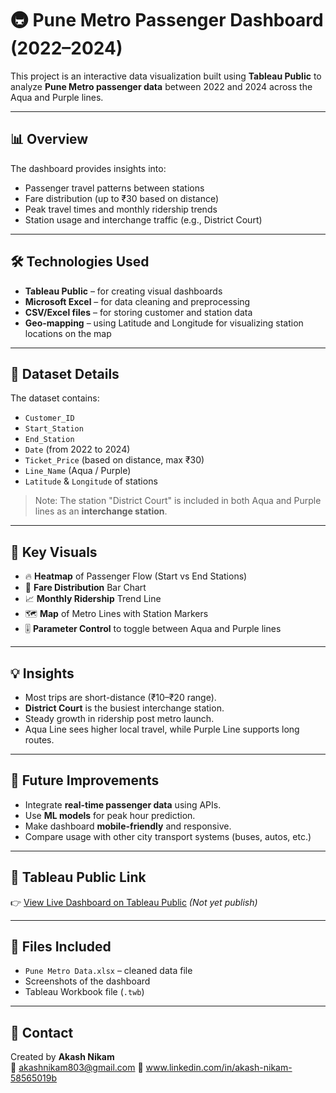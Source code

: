# 🚇 Pune Metro Passenger Dashboard (2022–2024)

This project is an interactive data visualization built using **Tableau Public** to analyze **Pune Metro passenger data** between 2022 and 2024 across the Aqua and Purple lines.

---

## 📊 Overview

The dashboard provides insights into:
- Passenger travel patterns between stations
- Fare distribution (up to ₹30 based on distance)
- Peak travel times and monthly ridership trends
- Station usage and interchange traffic (e.g., District Court)

---

## 🛠️ Technologies Used

- **Tableau Public** – for creating visual dashboards  
- **Microsoft Excel** – for data cleaning and preprocessing  
- **CSV/Excel files** – for storing customer and station data  
- **Geo-mapping** – using Latitude and Longitude for visualizing station locations on the map

---

## 📂 Dataset Details

The dataset contains:
- `Customer_ID`
- `Start_Station`
- `End_Station`
- `Date` (from 2022 to 2024)
- `Ticket_Price` (based on distance, max ₹30)
- `Line_Name` (Aqua / Purple)
- `Latitude` & `Longitude` of stations

> Note: The station "District Court" is included in both Aqua and Purple lines as an **interchange station**.

---

## 📌 Key Visuals

- 🔥 **Heatmap** of Passenger Flow (Start vs End Stations)
- 💸 **Fare Distribution** Bar Chart
- 📈 **Monthly Ridership** Trend Line
- 🗺️ **Map** of Metro Lines with Station Markers
- 🎚️ **Parameter Control** to toggle between Aqua and Purple lines

---

## 💡 Insights

- Most trips are short-distance (₹10–₹20 range).
- **District Court** is the busiest interchange station.
- Steady growth in ridership post metro launch.
- Aqua Line sees higher local travel, while Purple Line supports long routes.

---

## 🚀 Future Improvements

- Integrate **real-time passenger data** using APIs.
- Use **ML models** for peak hour prediction.
- Make dashboard **mobile-friendly** and responsive.
- Compare usage with other city transport systems (buses, autos, etc.)

---

## 🔗 Tableau Public Link

👉 [View Live Dashboard on Tableau Public](#) *(Not yet publish)*

---

## 📁 Files Included

- `Pune Metro Data.xlsx` – cleaned data file  
- Screenshots of the dashboard  
- Tableau Workbook file (`.twb`)

---

## 🤝 Contact

Created by **Akash Nikam**  
📧 akashnikam803@gmail.com 
🔗 www.linkedin.com/in/akash-nikam-58565019b  
